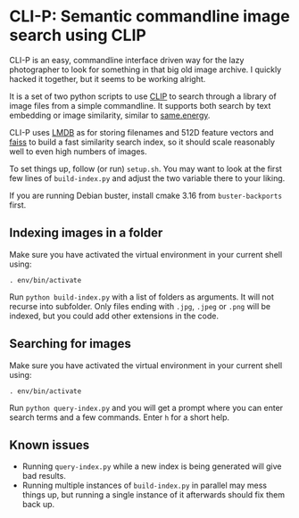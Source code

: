 # CLI-P: Semantic commandline image search using CLIP

CLI-P is an easy, commandline interface driven way for the lazy
photographer to look for something in that big old image archive. I
quickly hacked it together, but it seems to be working alright.

It is a set of two python scripts to use [CLIP](https://github.com/openai/CLIP)
to search through a library of image files from a simple commandline. It
supports both search by text embedding or image similarity, similar to
[same.energy](https://same.energy/).

CLI-P uses [LMDB](https://symas.com/lmdb/) as for storing filenames and 512D
feature vectors and [faiss](https://github.com/facebookresearch/faiss) to build
a fast similarity search index, so it should scale reasonably well to even high
numbers of images.

To set things up, follow (or run) `setup.sh`. You may want to look at
the first few lines of `build-index.py` and adjust the two variable
there to your liking.

If you are running Debian buster, install cmake 3.16 from
`buster-backports` first.

## Indexing images in a folder

Make sure you have activated the virtual environment in your current
shell using:

    . env/bin/activate

Run `python build-index.py` with a list of folders as arguments. It will
not recurse into subfolder. Only files ending with `.jpg`, `.jpeg` or
`.png` will be indexed, but you could add other extensions in the code.

## Searching for images

Make sure you have activated the virtual environment in your current
shell using:

    . env/bin/activate

Run `python query-index.py` and you will get a prompt where you can
enter search terms and a few commands. Enter `h` for a short help.

## Known issues

* Running `query-index.py` while a new index is being generated will
    give bad results.
* Running multiple instances of `build-index.py` in parallel may mess
    things up, but running a single instance of it afterwards should
    fix them back up.
